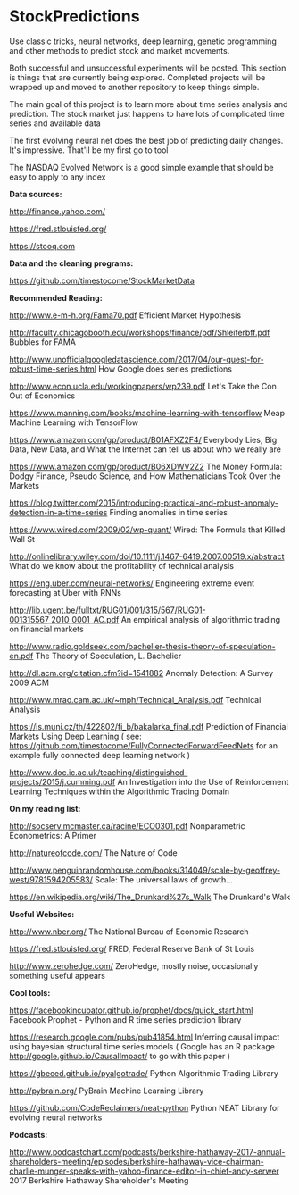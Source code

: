 # StockPredictions
Use classic tricks, neural networks, deep learning, genetic programming and other methods to predict stock and market movements.

Both successful and unsuccessful experiments will be posted. This section is things that are currently being explored. Completed projects will be wrapped up and moved to another repository to keep things simple.

The main goal of this project is to learn more about time series analysis and prediction. The stock market just happens to have lots of complicated time series and available data

The first evolving neural net does the best job of predicting daily changes. It's impressive. That'll be my first go to tool

The NASDAQ Evolved Network is a good simple example that should be easy to apply to any index


<b>Data sources:</b>

http://finance.yahoo.com/

https://fred.stlouisfed.org/

https://stooq.com



<b>Data and the cleaning programs:</b>

https://github.com/timestocome/StockMarketData 




<b>Recommended Reading:</b> 

http://www.e-m-h.org/Fama70.pdf  Efficient Market Hypothesis 

http://faculty.chicagobooth.edu/workshops/finance/pdf/Shleiferbff.pdf Bubbles for FAMA

http://www.unofficialgoogledatascience.com/2017/04/our-quest-for-robust-time-series.html  How Google does series predictions

http://www.econ.ucla.edu/workingpapers/wp239.pdf Let's Take the Con Out of Economics


https://www.manning.com/books/machine-learning-with-tensorflow Meap Machine Learning with TensorFlow

https://www.amazon.com/gp/product/B01AFXZ2F4/ Everybody Lies, Big Data, New Data, and What the Internet can tell us about who we really are

https://www.amazon.com/gp/product/B06XDWV2Z2 The Money Formula: Dodgy Finance, Pseudo Science, and How Mathematicians Took Over the Markets

https://blog.twitter.com/2015/introducing-practical-and-robust-anomaly-detection-in-a-time-series Finding anomalies in time series 

https://www.wired.com/2009/02/wp-quant/ Wired: The Formula that Killed Wall St

http://onlinelibrary.wiley.com/doi/10.1111/j.1467-6419.2007.00519.x/abstract What do we know about the profitability of technical analysis

https://eng.uber.com/neural-networks/ Engineering extreme event forecasting at Uber with RNNs

http://lib.ugent.be/fulltxt/RUG01/001/315/567/RUG01-001315567_2010_0001_AC.pdf An empirical analysis of algorithmic trading on financial markets 

http://www.radio.goldseek.com/bachelier-thesis-theory-of-speculation-en.pdf The Theory of Speculation, L. Bachelier

http://dl.acm.org/citation.cfm?id=1541882 Anomaly Detection: A Survey 2009 ACM 

http://www.mrao.cam.ac.uk/~mph/Technical_Analysis.pdf Technical Analysis

https://is.muni.cz/th/422802/fi_b/bakalarka_final.pdf Prediction of Financial Markets Using Deep Learning ( see: https://github.com/timestocome/FullyConnectedForwardFeedNets for an example fully connected deep learning network )

http://www.doc.ic.ac.uk/teaching/distinguished-projects/2015/j.cumming.pdf  An Investigation into the Use of Reinforcement Learning Techniques within the Algorithmic Trading Domain 


<b>On my reading list:</b>

http://socserv.mcmaster.ca/racine/ECO0301.pdf Nonparametric Econometrics: A Primer

http://natureofcode.com/ The Nature of Code

http://www.penguinrandomhouse.com/books/314049/scale-by-geoffrey-west/9781594205583/ Scale: The universal laws of growth...

https://en.wikipedia.org/wiki/The_Drunkard%27s_Walk The Drunkard's Walk


<b>Useful Websites:</b>

http://www.nber.org/ The National Bureau of Economic Research 

https://fred.stlouisfed.org/ FRED, Federal Reserve Bank of St Louis

http://www.zerohedge.com/ ZeroHedge, mostly noise, occasionally something useful appears


<b>Cool tools:</b>

https://facebookincubator.github.io/prophet/docs/quick_start.html Facebook Prophet - Python and R time series prediction library

https://research.google.com/pubs/pub41854.html Inferring causal impact using bayesian structural time series models ( Google has an R package http://google.github.io/CausalImpact/ to go with this paper )

https://gbeced.github.io/pyalgotrade/ Python Algorithmic Trading Library

http://pybrain.org/ PyBrain Machine Learning Library

https://github.com/CodeReclaimers/neat-python Python NEAT Library for evolving neural networks


<b>Podcasts:</b>

http://www.podcastchart.com/podcasts/berkshire-hathaway-2017-annual-shareholders-meeting/episodes/berkshire-hathaway-vice-chairman-charlie-munger-speaks-with-yahoo-finance-editor-in-chief-andy-serwer 2017 Berkshire Hathaway Shareholder's Meeting



